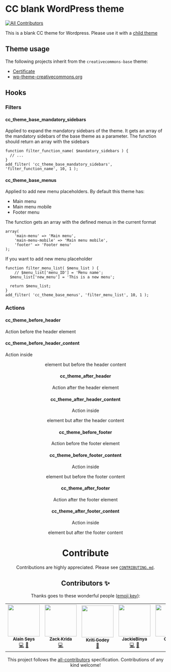 # CC blank WordPress theme
<!-- ALL-CONTRIBUTORS-BADGE:START - Do not remove or modify this section -->
[![All Contributors](https://img.shields.io/badge/all_contributors-5-orange.svg?style=flat-square)](#contributors-)
<!-- ALL-CONTRIBUTORS-BADGE:END -->

This is a blank CC theme for Wordpress. Please use it with a [child theme](https://developer.wordpress.org/themes/advanced-topics/child-themes/) 

## Theme usage

The following projects inherit from the `creativecommons-base` theme:

- [Certificate](https://github.com/creativecommons/creativecommons-certificate/blob/b2967296b0324f33d1be4c041954513363191bcc/composer.json#L21)
- [wp-theme-creativecommons.org](https://github.com/creativecommons/wp-theme-creativecommons.org/blob/375cafbaccf03eded02f8f7f422e02e97833515a/composer.json#L20)

## Hooks
### Filters
#### cc_theme_base_mandatory_sidebars

Applied to expand the mandatory sidebars of the theme. It gets an array of the mandatory sidebars of the base theme as a parameter. The function should return an array with the sidebars

```
function filter_function_name( $mandatory_sidebars ) {
  // ...
}
add_filter( 'cc_theme_base_mandatory_sidebars', 'filter_function_name', 10, 1 );
```

#### cc_theme_base_menus
Applied to add new menu placeholders. By default this theme has:
- Main menu
- Main menu mobile
- Footer menu

The function gets an array with the defined menus in the current format

```
array(
    'main-menu' => 'Main menu',
    'main-menu-mobile' => 'Main menu mobile',
    'footer' => 'Footer menu'
);
```
If you want to add new menu placeholder
```
function filter_menu_list( $menu_list ) {
    // $menu_list['menu_ID'] = 'Menu name';
  $menu_list['new_menu'] = 'This is a new menu';
  
  return $menu_list;
}
add_filter( 'cc_theme_base_menus', 'filter_menu_list', 10, 1 );
```

### Actions
#### cc_theme_before_header
Action before the header element

#### cc_theme_before_header_content
Action inside <header> element but before the header content

#### cc_theme_after_header
Action after the header element

#### cc_theme_after_header_content
Action inside <header> element but after the header content

#### cc_theme_before_footer
Action before the footer element

#### cc_theme_before_footer_content
Action inside <footer> element but before the footer content

#### cc_theme_after_footer
Action after the footer element

#### cc_theme_after_footer_content
Action inside <footer> element but after the footer content

# Contribute
Contributions are highly appreciated. Please see [`CONTRIBUTING.md`](CONTRIBUTING.md).

## Contributors ✨

Thanks goes to these wonderful people ([emoji key](https://allcontributors.org/docs/en/emoji-key)):

<!-- ALL-CONTRIBUTORS-LIST:START - Do not remove or modify this section -->
<!-- prettier-ignore-start -->
<!-- markdownlint-disable -->
<table>
  <tr>
    <td align="center"><a href="http://www.epacking.be"><img src="https://avatars.githubusercontent.com/u/19891785?v=4?s=100" width="100px;" alt=""/><br /><sub><b>Alain Seys</b></sub></a><br /><a href="https://github.com/creativecommons/creativecommons-base/commits?author=alainseys" title="Code">💻</a> <a href="https://github.com/creativecommons/creativecommons-base/commits?author=alainseys" title="Documentation">📖</a></td>
    <td align="center"><a href="https://zack.cat"><img src="https://avatars.githubusercontent.com/u/6351754?v=4?s=100" width="100px;" alt=""/><br /><sub><b>Zack Krida</b></sub></a><br /><a href="https://github.com/creativecommons/creativecommons-base/commits?author=zackkrida" title="Code">💻</a></td>
    <td align="center"><a href="http://kritigodey.com"><img src="https://avatars.githubusercontent.com/u/287034?v=4?s=100" width="100px;" alt=""/><br /><sub><b>Kriti Godey</b></sub></a><br /><a href="#projectManagement-kgodey" title="Project Management">📆</a></td>
    <td align="center"><a href="http://jackiebinya.github.io"><img src="https://avatars.githubusercontent.com/u/50267279?v=4?s=100" width="100px;" alt=""/><br /><sub><b>JackieBinya</b></sub></a><br /><a href="https://github.com/creativecommons/creativecommons-base/commits?author=JackieBinya" title="Code">💻</a> <a href="https://github.com/creativecommons/creativecommons-base/commits?author=JackieBinya" title="Documentation">📖</a></td>
    <td align="center"><a href="https://github.com/Cronus1007"><img src="https://avatars.githubusercontent.com/u/56436023?v=4?s=100" width="100px;" alt=""/><br /><sub><b>Cronus </b></sub></a><br /><a href="https://github.com/creativecommons/creativecommons-base/commits?author=Cronus1007" title="Code">💻</a></td>
  </tr>
</table>

<!-- markdownlint-restore -->
<!-- prettier-ignore-end -->

<!-- ALL-CONTRIBUTORS-LIST:END -->

This project follows the [all-contributors](https://github.com/all-contributors/all-contributors) specification. Contributions of any kind welcome!